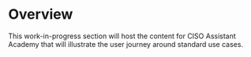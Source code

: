 # Overview

This work-in-progress section will host the content for CISO Assistant Academy that will illustrate the user journey around standard use cases.&#x20;
